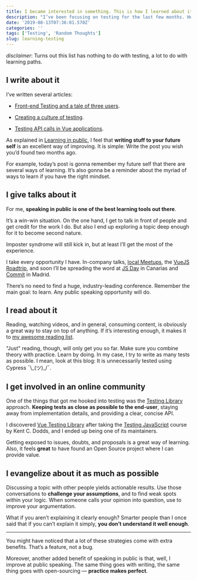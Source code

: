 ```yaml
---
title: I became interested in something. This is how I learned about it.
description: "I’ve been focusing on testing for the last few months. Here’s a non-compelling list of tools to learn about it."
date: '2019-08-13T07:36:01.570Z'
categories: ''
tags: ['Testing', 'Random Thoughts']
slug: learning-testing
---
```


_disclaimer_: Turns out this list has nothing to do with testing, a lot to do with learning paths.

## I write about it

I’ve written several articles:

* [Front-end Testing and a tale of three users](https://afontcu.dev/frontend-testing-code-consumers/).

* [Creating a culture of testing](https://afontcu.dev/culture-of-testing/).

* [Testing API calls in Vue applications](https://afontcu.dev/testing-api-calls/).

As explained in [Learning in public](https://afontcu.dev/learning-in-public/), I feel that **writing stuff to your future self** is an excellent way of improving. It is simple: Write the post you wish you’d found two months ago.

For example, today’s post is gonna remember my future self that there are several ways of learning. It’s also gonna be a reminder about the myriad of ways to learn if you have the right mindset.

## I give talks about it

For me, **speaking in public is one of the best learning tools out there**. 

It’s a win-win situation. On the one hand, I get to talk in front of people and get credit for the work I do. But also I end up exploring a topic deep enough for it to become second nature.

Imposter syndrome will still kick in, but at least I’ll get the most of the experience.

I take every opportunity I have. In-company talks, [local Meetups](https://www.eventbrite.com/e/edreamjs-frontend-dev-tech-talk-tickets-61779463037#tickets), the [VueJS Roadtrip](http://vuejsroadtrip.com/barcelona), and soon I’ll be spreading the word at [JS Day](https://jsdaycanarias.com/) in Canarias and [Commit](https://2019.commit-conf.com/) in Madrid.

There’s no need to find a huge, industry-leading conference. Remember the main goal: to learn. Any public speaking opportunity will do.

## I read about it

Reading, watching videos, and in general, consuming content, is obviously a great way to stay on top of anything. If it’s interesting enough, it makes it to [my awesome reading list](https://github.com/afontcu/awesome-learning).

"Just" reading, though, will only get you so far. Make sure you combine theory with practice. Learn by doing. In my case, I try to write as many tests as possible. I mean, look at this blog: It is unnecessarily tested using Cypress ¯\\\_(ツ)\_/¯.

## I get involved in an online community

One of the things that got me hooked into testing was the [Testing Library](https://testing-library.com) approach. **Keeping tests as close as possible to the end-user**, staying away from implementation details, and providing a clear, concise API.

I discovered [Vue Testing Library](https://github.com/testing-library/vue-testing-library) after taking the [Testing JavaScript](https://testingjavascript.com/) course by Kent C. Dodds, and I ended up being one of its maintainers.

Getting exposed to issues, doubts, and proposals is a great way of learning. Also, it feels **great** to have found an Open Source project where I can provide value.

## I evangelize about it as much as possible

Discussing a topic with other people yields actionable results. Use those conversations to **challenge your assumptions**, and to find weak spots within your logic. When someone calls your opinion into question, use to improve your argumentation.

What if you aren’t explaining it clearly enough? Smarter people than I once said that if you can’t explain it simply, **you don’t understand it well enough**.

---

You might have noticed that a lot of these strategies come with extra benefits. That’s a feature, not a bug.

Moreover, another added benefit of speaking in public is that, well, I improve at public speaking. The same thing goes with writing, the same thing goes with open-sourcing — **practice makes perfect**.
